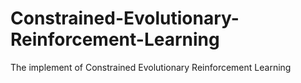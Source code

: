 # Constrained-Evolutionary-Reinforcement-Learning
The implement of Constrained Evolutionary Reinforcement Learning
